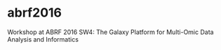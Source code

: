 # abrf2016
Workshop at ABRF 2016 SW4: The Galaxy Platform for Multi-Omic Data Analysis and Informatics
